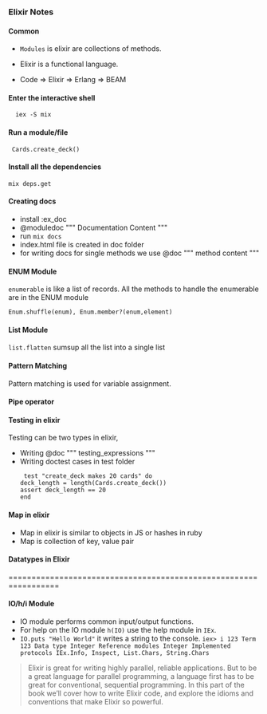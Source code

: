 ### Elixir Notes

#### Common

- `Modules` is elixir are collections of methods.

- Elixir is a functional language.

- Code => Elixir => Erlang => BEAM

#### Enter the interactive shell

```
  iex -S mix
```

#### Run a module/file

```
 Cards.create_deck()
```

#### Install all the dependencies

```
mix deps.get
```

#### Creating docs

- install :ex_doc
- @moduledoc """
  Documentation Content
  """
- run `mix docs`
- index.html file is created in doc folder
- for writing docs for single methods we use @doc """ method content """ 

#### ENUM Module

`enumerable` is like a list of records.
All the methods to handle the enumerable are in the ENUM module

```
Enum.shuffle(enum), Enum.member?(enum,element)
```

#### List Module

`list.flatten` sumsup all the list into a single list

#### Pattern Matching

Pattern matching is used for variable assignment.

#### Pipe operator

#### Testing in elixir

Testing can be two types in elixir,

- Writing @doc """ testing_expressions """
- Writing doctest cases in test folder
  ```
   test "create_deck makes 20 cards" do
  deck_length = length(Cards.create_deck())
  assert deck_length == 20
  end
  ```

#### Map in elixir

- Map in elixir is similar to objects in JS or hashes in ruby
- Map is collection of key, value pair


#### Datatypes in Elixir


=================================================================

#### IO/h/i Module

- IO module performs common input/output functions.
- For help on the IO module `h(IO)` use the help module in `IEx`.
- `IO.puts "Hello World"` it writes a string to the console.
`
iex> i 123
Term
  123
Data type
  Integer
Reference modules
  Integer
Implemented protocols
  IEx.Info, Inspect, List.Chars, String.Chars
`

> Elixir is great for writing highly parallel, reliable applications.
But to be a great language for parallel programming, a language first has to be great
for conventional, sequential programming. In this part of the book we’ll cover how to
write Elixir code, and explore the idioms and conventions that make Elixir so powerful.

